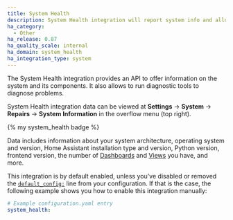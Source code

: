 ```yaml
---
title: System Health
description: System Health integration will report system info and allow to run system diagnostics.
ha_category:
  - Other
ha_release: 0.87
ha_quality_scale: internal
ha_domain: system_health
ha_integration_type: system
---
```


The System Health integration provides an API to offer information on the system and its components. It also allows to run diagnostic tools to diagnose problems.

System Health integration data can be viewed at **Settings** -> **System** -> **Repairs** -> **System Information** in the overflow menu (top right).

{% my system_health badge %}

Data includes information about your system architecture, operating system and version, Home Assistant installation type and version, Python version, frontend version, the number of [Dashboards](/dashboards/dashboards/) and [Views](/dashboards/views/) you have, and more.

This integration is by default enabled, unless you've disabled or removed the [`default_config:`](/integrations/default_config/) line from your configuration. If that is the case, the following example shows you how to enable this integration manually:

```yaml
# Example configuration.yaml entry
system_health:
```
